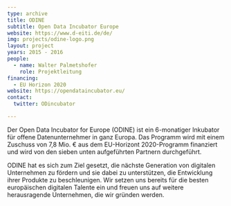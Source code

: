 ```yaml
---
type: archive
title: ODINE
subtitle: Open Data Incubator Europe
website: https://www.d-eiti.de/de/
img: projects/odine-logo.png
layout: project
years: 2015 - 2016
people:
  - name: Walter Palmetshofer
    role: Projektleitung
financing:
  - EU Horizon 2020
website: https://opendataincubator.eu/
contact:
  twitter: ODincubator

---
```

Der Open Data Incubator for Europe (ODINE) ist ein 6-monatiger Inkubator für offene Datenunternehmer in ganz Europa. Das Programm wird mit einem Zuschuss von 7,8 Mio. € aus dem EU-Horizont 2020-Programm finanziert und wird von den sieben unten aufgeführten Partnern durchgeführt.

ODINE hat es sich zum Ziel gesetzt, die nächste Generation von digitalen Unternehmen zu fördern und sie dabei zu unterstützen, die Entwicklung ihrer Produkte zu beschleunigen. Wir setzen uns bereits für die besten europäischen digitalen Talente ein und freuen uns auf weitere herausragende Unternehmen, die wir gründen werden.
